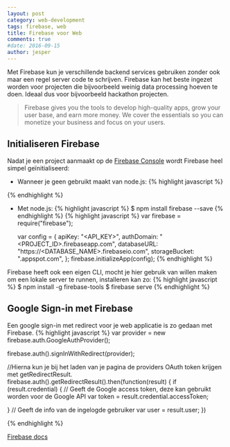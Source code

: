 ```yaml
---
layout: post
category: web-development
tags: firebase, web
title: Firebase voor Web
comments: true
#date: 2016-09-15
author: jesper
---
```


Met Firebase kun je verschillende backend services gebruiken zonder ook maar een regel server code te schrijven.
Firebase kan het beste ingezet worden voor projecten die bijvoorbeeld  weinig data processing hoeven te doen. Ideaal dus voor bijvoorbeeld hackathon projecten.

> Firebase gives you the tools to develop high-quality apps, grow your user base, and earn more money. We cover the essentials so you can monetize your business and focus on your users.



## Initialiseren Firebase

Nadat je een project aanmaakt op de [Firebase Console](https://console.firebase.google.com/) wordt Firebase heel simpel geïnitialiseerd:


* Wanneer je geen gebruikt maakt van node.js:
{% highlight javascript %}
<script src="https://www.gstatic.com/firebasejs/3.4.0/firebase-app.js"></script>
<script src="https://www.gstatic.com/firebasejs/3.4.0/firebase-auth.js"></script>
<script src="https://www.gstatic.com/firebasejs/3.4.0/firebase-database.js"></script>
<script src="https://www.gstatic.com/firebasejs/3.4.0/firebase.js"></script>
<script>
  var config = {
    apiKey: "<API_KEY>",
    authDomain: "<PROJECT_ID>.firebaseapp.com",
    databaseURL: "https://<DATABASE_NAME>.firebaseio.com",
    storageBucket: "<BUCKET>.appspot.com",
  };
  firebase.initializeApp(config);
</script>
{% endhighlight %}
* Met node.js:
{% highlight javascript %}
    $ npm install firebase --save
{% endhighlight %}
{% highlight javascript %}
   var firebase = require("firebase");

   var config = {
     apiKey: "<API_KEY>",
     authDomain: "<PROJECT_ID>.firebaseapp.com",
     databaseURL: "https://<DATABASE_NAME>.firebaseio.com",
     storageBucket: "<BUCKET>.appspot.com",
   };
   firebase.initializeApp(config);
{% endhighlight %}

Firebase heeft ook een eigen CLI, mocht je hier gebruik van willen maken om een lokale server te runnen, installeren kan zo:
{% highlight javascript %}
    $ npm install -g firebase-tools
    $ firebase serve
{% endhighlight %}


## Google Sign-in met Firebase
Een google sign-in met redirect voor je web applicatie is zo gedaan met Firebase.
{% highlight javascript %}
var provider = new firebase.auth.GoogleAuthProvider();

firebase.auth().signInWithRedirect(provider);

//Hierna kun je bij het laden van je pagina de providers OAuth token krijgen met getRedirectResult.
firebase.auth().getRedirectResult().then(function(result) {
  if (result.credential) {
    // Geeft de Google access token, deze kan gebruikt worden voor de Google API
    var token = result.credential.accessToken;

  }
  // Geeft de info van de ingelogde gebruiker
  var user = result.user;
})

{% endhighlight %}


[Firebase docs](https://firebase.google.com/docs/)